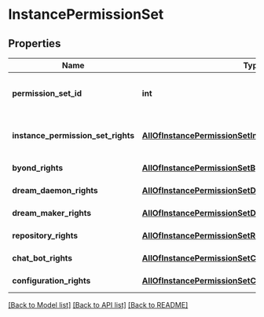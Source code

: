 # InstancePermissionSet

## Properties
Name | Type | Description | Notes
------------ | ------------- | ------------- | -------------
**permission_set_id** | **int** | The Tgstation.Server.Api.Models.EntityId.Id of the Tgstation.Server.Api.Models.PermissionSet the Tgstation.Server.Api.Models.InstancePermissionSet belongs to | [optional] 
**instance_permission_set_rights** | [**AllOfInstancePermissionSetInstancePermissionSetRights**](AllOfInstancePermissionSetInstancePermissionSetRights.md) | The Tgstation.Server.Api.Rights.InstancePermissionSetRights of the Tgstation.Server.Api.Models.InstancePermissionSet | [optional] 
**byond_rights** | [**AllOfInstancePermissionSetByondRights**](AllOfInstancePermissionSetByondRights.md) | The Tgstation.Server.Api.Rights.ByondRights of the Tgstation.Server.Api.Models.InstancePermissionSet | [optional] 
**dream_daemon_rights** | [**AllOfInstancePermissionSetDreamDaemonRights**](AllOfInstancePermissionSetDreamDaemonRights.md) | The Tgstation.Server.Api.Rights.DreamDaemonRights of the Tgstation.Server.Api.Models.InstancePermissionSet | [optional] 
**dream_maker_rights** | [**AllOfInstancePermissionSetDreamMakerRights**](AllOfInstancePermissionSetDreamMakerRights.md) | The Tgstation.Server.Api.Rights.DreamMakerRights of the Tgstation.Server.Api.Models.InstancePermissionSet | [optional] 
**repository_rights** | [**AllOfInstancePermissionSetRepositoryRights**](AllOfInstancePermissionSetRepositoryRights.md) | The Tgstation.Server.Api.Rights.RepositoryRights of the Tgstation.Server.Api.Models.InstancePermissionSet | [optional] 
**chat_bot_rights** | [**AllOfInstancePermissionSetChatBotRights**](AllOfInstancePermissionSetChatBotRights.md) | The Tgstation.Server.Api.Rights.ChatBotRights of the Tgstation.Server.Api.Models.InstancePermissionSet | [optional] 
**configuration_rights** | [**AllOfInstancePermissionSetConfigurationRights**](AllOfInstancePermissionSetConfigurationRights.md) | The Tgstation.Server.Api.Rights.ConfigurationRights of the Tgstation.Server.Api.Models.InstancePermissionSet | [optional] 

[[Back to Model list]](../README.md#documentation-for-models) [[Back to API list]](../README.md#documentation-for-api-endpoints) [[Back to README]](../README.md)

